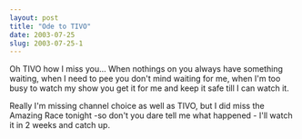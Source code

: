 ```yaml
---
layout: post
title: "Ode to TIVO"
date: 2003-07-25
slug: 2003-07-25-1
---
```


Oh TIVO how I miss you... When nothings on you always have something waiting, when I need to pee you don&apos;t mind waiting for me, when I&apos;m too busy to watch my show you get it for me and keep it safe till I can watch it.

Really I&apos;m missing channel choice as well as TIVO, but I did miss the Amazing Race tonight -so don&apos;t you dare tell me what happened  - I&apos;ll watch it in 2 weeks and catch up.

